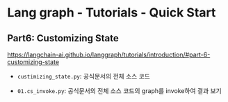 # Lang graph - Tutorials - Quick Start

## Part6: Customizing State

<https://langchain-ai.github.io/langgraph/tutorials/introduction/#part-6-customizing-state>

- `custimizing_state.py`: 공식문서의 전체 소스 코드

- `01.cs_invoke.py`: 공식문서의 전체 소스 코드의 graph를 invoke하여 결과 보기
